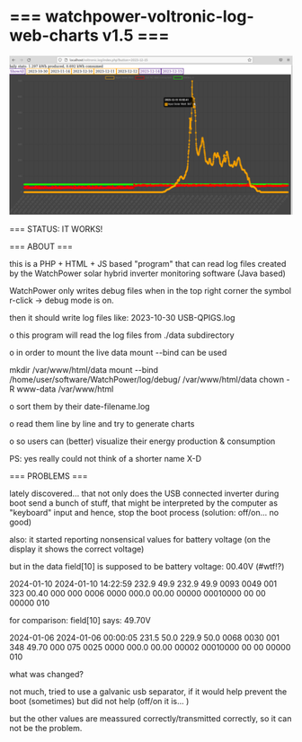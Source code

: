 # === watchpower-voltronic-log-web-charts v1.5 ===

![Screenshot](./watchpower-voltronic-log-web-charts%20v1.4.png?raw=true "Screenshot")

=== STATUS: IT WORKS!

=== ABOUT ===

this is a PHP + HTML + JS based "program" that can read log files created by the WatchPower solar hybrid inverter monitoring software (Java based)

WatchPower only writes debug files when in the top right corner the symbol r-click -> debug mode is on.

then it should write log files like: 2023-10-30 USB-QPIGS.log

o this program will read the log files from ./data subdirectory

o in order to mount the live data mount --bind can be used

mkdir /var/www/html/data
mount --bind /home/user/software/WatchPower/log/debug/ /var/www/html/data
chown -R www-data /var/www/html

o sort them by their date-filename.log

o read them line by line and try to generate charts

o so users can (better) visualize their energy production & consumption

PS: yes really could not think of a shorter name X-D

=== PROBLEMS === 

lately discovered... that not only does the USB connected inverter during boot send a bunch of stuff, that might be 
interpreted by the computer as "keyboard" input and hence, stop the boot process (solution: off/on... no good)

also: it started reporting nonsensical values for battery voltage (on the display it shows the correct voltage)

but in the data field[10] is supposed to be battery voltage: 00.40V (#wtf!?)

2024-01-10
2024-01-10 14:22:59 232.9 49.9 232.9 49.9 0093 0049 001 323 00.40 000 000 0006 0000 000.0 00.00 00000 00010000 00 00 00000 010

for comparison: field[10] says: 49.70V

2024-01-06
2024-01-06 00:00:05 231.5 50.0 229.9 50.0 0068 0030 001 348 49.70 000 075 0025 0000 000.0 00.00 00002 00010000 00 00 00000 010

what was changed?

not much, tried to use a galvanic usb separator, if it would help prevent the boot (sometimes)
but did not help (off/on it is... )

but the other values are meassured correctly/transmitted correctly, so it can not be the problem.

